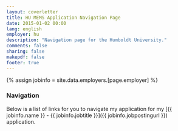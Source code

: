```yaml
---
layout: coverletter
title: HU MEMS Application Navigation Page
date: 2015-01-02 00:00
lang: english
employer: hu
description: "Navigation page for the Humboldt University."
comments: false
sharing: false
makepdf: false
footer: true
---
```

{% assign jobinfo = site.data.employers.[page.employer] %}
### Navigation

Below is a list of links for you to navigate my application for my [{{ jobinfo.name }} - {{ jobinfo.jobtitle }}]({{ jobinfo.jobpostingurl }}) application.
